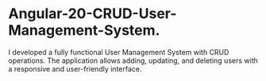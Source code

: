 # Angular-20-CRUD-User-Management-System.
I developed a fully functional User Management System with CRUD operations. The application allows adding, updating, and deleting users with a responsive and user-friendly interface.
